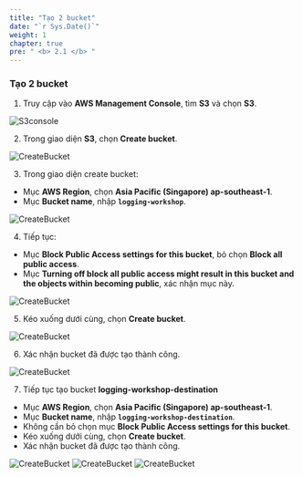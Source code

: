 ```yaml
---
title: "Tạo 2 bucket"
date: "`r Sys.Date()`"
weight: 1
chapter: true
pre: " <b> 2.1 </b> "
---
```


### Tạo 2 bucket

1. Truy cập vào **AWS Management Console**, tìm **S3** và chọn **S3**.

![S3console](/images/2.prerequisite/20.png)

2. Trong giao diện **S3**, chọn **Create bucket**.

![CreateBucket](/images/2.prerequisite/21.png)

3. Trong giao diện create bucket:

- Mục **AWS Region**, chọn **Asia Pacific (Singapore) ap-southeast-1**.
- Mục **Bucket name**, nhập **`logging-workshop`**.

![CreateBucket](/images/2.prerequisite/22.png)

4. Tiếp tục:

- Mục **Block Public Access settings for this bucket**, bỏ chọn **Block all public access**.
- Mục **Turning off block all public access might result in this bucket and the objects within becoming public**, xác nhận mục này.

![CreateBucket](/images/2.prerequisite/23.png)

5. Kéo xuống dưới cùng, chọn **Create bucket**.

![CreateBucket](/images/2.prerequisite/24.png)

6. Xác nhận bucket đã được tạo thành công.

![CreateBucket](/images/2.prerequisite/25.png)

7. Tiếp tục tạo bucket **logging-workshop-destination**

- Mục **AWS Region**, chọn **Asia Pacific (Singapore) ap-southeast-1**.
- Mục **Bucket name**, nhập **`logging-workshop-destination`**.
- Không cần bỏ chọn mục **Block Public Access settings for this bucket**.
- Kéo xuống dưới cùng, chọn **Create bucket**.
- Xác nhận bucket đã được tạo thành công.

![CreateBucket](/images/2.prerequisite/39.png)
![CreateBucket](/images/2.prerequisite/40.png)
![CreateBucket](/images/2.prerequisite/41.png)
